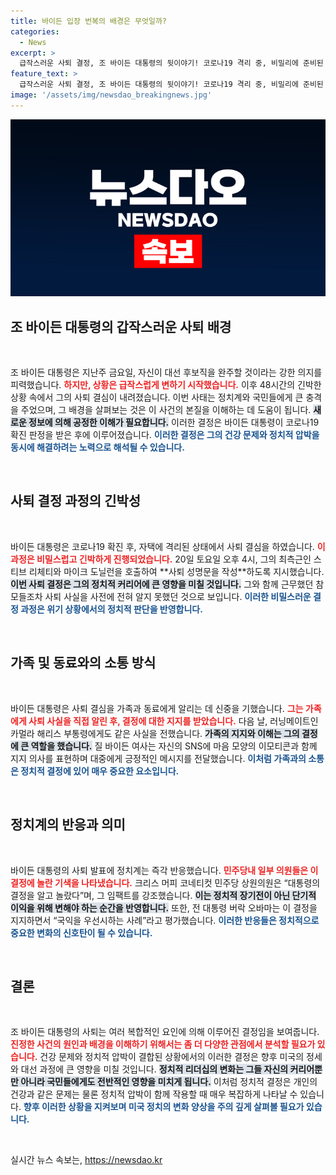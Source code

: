 ```yaml
---
title: 바이든 입장 번복의 배경은 무엇일까?
categories:
  - News
excerpt: >
  급작스러운 사퇴 결정, 조 바이든 대통령의 뒷이야기! 코로나19 격리 중, 비밀리에 준비된 성명서와 긴박한 48시간의 전말을 공개합니다. 클릭하세요!
feature_text: >
  급작스러운 사퇴 결정, 조 바이든 대통령의 뒷이야기! 코로나19 격리 중, 비밀리에 준비된 성명서와 긴박한 48시간의 전말을 공개합니다. 클릭하세요!
image: '/assets/img/newsdao_breakingnews.jpg'
---
```


<p><img src="/assets/img/newsdao_breakingnews.jpg" alt="ontimetimes 속보" /></p>

<h2 data-ke-size="size26">조 바이든 대통령의 갑작스러운 사퇴 배경</h2>

<p data-ke-size="size16">&nbsp;</p>

<p data-ke-size="size16">조 바이든 대통령은 지난주 금요일, 자신이 대선 후보직을 완주할 것이라는 강한 의지를 피력했습니다. <b><span style="color: #ee2323;">하지만, 상황은 급작스럽게 변하기 시작했습니다.</span></b> 이후 48시간의 긴박한 상황 속에서 그의 사퇴 결심이 내려졌습니다. 이번 사태는 정치계와 국민들에게 큰 충격을 주었으며, 그 배경을 살펴보는 것은 이 사건의 본질을 이해하는 데 도움이 됩니다. <b><span style="background-color: #21538527;">새로운 정보에 의해 공정한 이해가 필요합니다.</span></b> 이러한 결정은 바이든 대통령이 코로나19 확진 판정을 받은 후에 이루어졌습니다. <b><span style="color: #1a5490;">이러한 결정은 그의 건강 문제와 정치적 압박을 동시에 해결하려는 노력으로 해석될 수 있습니다.</span></b></p>

<p data-ke-size="size16">&nbsp;</p>

<h2 data-ke-size="size26">사퇴 결정 과정의 긴박성</h2>

<p data-ke-size="size16">&nbsp;</p>

<p data-ke-size="size16">바이든 대통령은 코로나19 확진 후, 자택에 격리된 상태에서 사퇴 결심을 하였습니다. <b><span style="color: #ee2323;">이 과정은 비밀스럽고 긴박하게 진행되었습니다.</span></b> 20일 토요일 오후 4시, 그의 최측근인 스티브 리체티와 마이크 도닐런을 호출하여 **사퇴 성명문을 작성**하도록 지시했습니다. <b><span style="background-color: #21538527;">이번 사퇴 결정은 그의 정치적 커리어에 큰 영향을 미칠 것입니다.</span></b> 그와 함께 근무했던 참모들조차  사퇴 사실을 사전에 전혀 알지 못했던 것으로 보입니다. <b><span style="color: #1a5490;">이러한 비밀스러운 결정 과정은 위기 상황에서의 정치적 판단을 반영합니다.</span></b></p>

<p data-ke-size="size16">&nbsp;</p>

<h2 data-ke-size="size26">가족 및 동료와의 소통 방식</h2>

<p data-ke-size="size16">&nbsp;</p>

<p data-ke-size="size16">바이든 대통령은 ﻿사퇴 결심을 가족과 동료에게 알리는 데 신중을 기했습니다. <b><span style="color: #ee2323;">그는 가족에게 사퇴 사실을 직접 알린 후, 결정에 대한 지지를 받았습니다.</span></b> 다음 날, 러닝메이트인 카멀라 해리스 부통령에게도 같은 사실을 전했습니다. <b><span style="background-color: #21538527;">가족의 지지와 이해는 그의 결정에 큰 역할을 했습니다.</span></b> 질 바이든 여사는 자신의 SNS에 마음 모양의 이모티콘과 함께 지지 의사를 표현하며 대중에게 긍정적인 메시지를 전달했습니다. <b><span style="color: #1a5490;">이처럼 가족과의 소통은 정치적 결정에 있어 매우 중요한 요소입니다.</span></b></p>

<p data-ke-size="size16">&nbsp;</p>

<h2 data-ke-size="size26">정치계의 반응과 의미</h2>

<p data-ke-size="size16">&nbsp;</p>

<p data-ke-size="size16">바이든 대통령의 사퇴 발표에 정치계는 즉각 반응했습니다. <b><span style="color: #ee2323;">민주당내 일부 의원들은 이 결정에 놀란 기색을 나타냈습니다.</span></b> 크리스 머피 코네티컷 민주당 상원의원은 “대통령의 결정을 알고 놀랐다”며, 그 임팩트를 강조했습니다. <b><span style="background-color: #21538527;">이는 정치적 장기전이 아닌 단기적 이익을 위해 변해야 하는 순간을 반영합니다.</span></b> 또한, 전 대통령 버락 오바마는 이 결정을 지지하면서 “국익을 우선시하는 사례”라고 평가했습니다. <b><span style="color: #1a5490;">이러한 반응들은 정치적으로 중요한 변화의 신호탄이 될 수 있습니다.</span></b></p>

<p data-ke-size="size16">&nbsp;</p>

<h2 data-ke-size="size26">결론</h2>

<p data-ke-size="size16">&nbsp;</p>

<p data-ke-size="size16">조 바이든 대통령의 사퇴는 여러 복합적인 요인에 의해 이루어진 결정임을 보여줍니다. <b><span style="color: #ee2323;">진정한 사건의 원인과 배경을 이해하기 위해서는 좀 더 다양한 관점에서 분석할 필요가 있습니다.</span></b> 건강 문제와 정치적 압박이 결합된 상황에서의 이러한 결정은 향후 미국의 정세와 대선 과정에 큰 영향을 미칠 것입니다. <b><span style="background-color: #21538527;">정치적 리더십의 변화는 그들 자신의 커리어뿐만 아니라 국민들에게도 전반적인 영향을 미치게 됩니다.</span></b> 이처럼 정치적 결정은 개인의 건강과 같은 문제는 물론 정치적 압박이 함께 작용할 때 매우 복잡하게 나타날 수 있습니다. <b><span style="color: #1a5490;">향후 이러한 상황을 지켜보며 미국 정치의 변화 양상을 주의 깊게 살펴볼 필요가 있습니다.</span></b></p>

<p data-ke-size="size16">&nbsp;</p>
실시간 뉴스 속보는, <a href="https://newsdao.kr" rel="dofollow">https://newsdao.kr</a>



